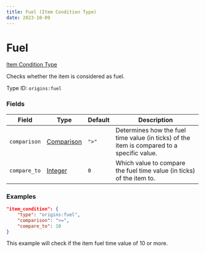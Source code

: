 ```yaml
---
title: Fuel (Item Condition Type)
date: 2023-10-09
---
```


# Fuel

[Item Condition Type](../item_condition_types.md)

Checks whether the item is considered as fuel.

Type ID: `origins:fuel`


### Fields

Field | Type | Default | Description
------|------|---------|-------------
`comparison` | [Comparison](../data_types/comparison.md) | `">"` | Determines how the fuel time value (in ticks) of the item is compared to a specific value.
`compare_to` | [Integer](../data_types/integer.md) | `0` | Which value to compare the fuel time value (in ticks) of the item to.


### Examples

```json
"item_condition": {
    "type": "origins:fuel",
    "comparison": ">=",
    "compare_to": 10
}
```

This example will check if the item fuel time value of 10 or more.
